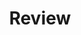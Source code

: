 ---
title: "Review"
description: ""
slug: "review"
image: "markus-winkler-fRAIQHKcc0-unsplash.jpg"
style:
    background: "#2a9d8f"
    color: "#fff"
---